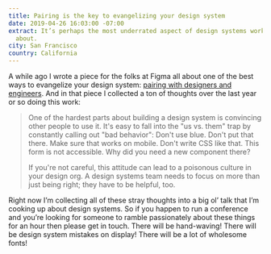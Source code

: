 ```yaml
---
title: Pairing is the key to evangelizing your design system
date: 2019-04-26 16:03:00 -07:00
extract: It’s perhaps the most underrated aspect of design systems work I’ve read
  about.
city: San Francisco
country: California
---
```


A while ago I wrote a piece for the folks at Figma all about one of the best ways to evangelize your design system: [pairing with designers and engineers](https://www.figma.com/blog/pairing-is-the-key-to-evangelizing-your-design-system). And in that piece I collected a ton of thoughts over the last year or so doing this work:

> One of the hardest parts about building a design system is convincing other people to use it. It's easy to fall into the "us vs. them" trap by constantly calling out "bad behavior": Don't use blue. Don't put that there. Make sure that works on mobile. Don't write CSS like that. This form is not accessible. Why did you need a new component there?
>
> If you're not careful, this attitude can lead to a poisonous culture in your design org.  A design systems team needs to focus on more than just being right; they have to be helpful, too.

Right now I’m collecting all of these stray thoughts into a big ol’ talk that I’m cooking up about design systems. So if you happen to run a conference and you’re looking for someone to ramble passionately about these things for an hour then please get in touch. There will be hand-waving! There will be design system mistakes on display! There will be a lot of wholesome fonts!
